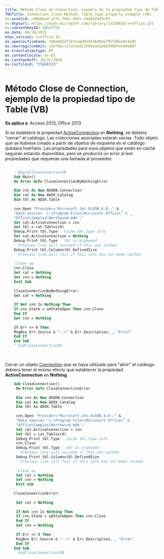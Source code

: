 ```yaml
---
title: Método Close de Connection, ejemplo de la propiedad tipo de Table (VB)
TOCTitle: Connection Close Method, Table Type property example (VB)
ms:assetid: cd0bb6ad-af7b-fb9c-d45c-5d4b62459c03
ms:mtpsurl: https://msdn.microsoft.com/library/JJ250019(v=office.15)
ms:contentKeyID: 48547754
ms.date: 09/18/2015
mtps_version: v=office.15
ms.openlocfilehash: 388e601d7267eabd01843640ab795fd0ea914a05
ms.sourcegitcommit: c557bbcccf37a6011f89aae1ddd399dfe549d087
ms.translationtype: MT
ms.contentlocale: es-ES
ms.lasthandoff: 10/31/2018
ms.locfileid: "25868319"
---
```

# <a name="connection-close-method-table-type-property-example-vb"></a>Método Close de Connection, ejemplo de la propiedad tipo de Table (VB)

**Se aplica a**: Access 2013, Office 2013

Si se establece la propiedad [ActiveConnection](activeconnection-property-adox.md) en **Nothing**, se debiera "cerrar" el catálogo. Las colecciones asociadas estarán vacías. Todo objeto que se hubiese creado a partir de objetos de esquema en el catálogo quedará huérfano. Las propiedades para esos objetos que estén en caché seguirán estando disponibles, pero se producirá un error al leer propiedades que requieran una llamada al proveedor.

```vb 
 
    ' BeginCloseConnectionVB 
    Sub Main() 
    On Error GoTo CloseConnectionByNothingError 
    
    Dim cnn As New ADODB.Connection 
    Dim cat As New ADOX.Catalog 
    Dim tbl As ADOX.Table 
    
    cnn.Open "Provider='Microsoft.Jet.OLEDB.4.0';" & _ 
    "Data Source= 'c:\Program Files\Microsoft Office\" & _ 
    "Office\Samples\Northwind.mdb';" 
    Set cat.ActiveConnection = cnn 
    Set tbl = cat.Tables(0) 
    Debug.Print tbl.Type ' Cache tbl.Type info 
    Set cat.ActiveConnection = Nothing 
    Debug.Print tbl.Type ' tbl is orphaned 
    ' Previous line will succeed if this was cached 
    Debug.Print tbl.Columns(0).DefinedSize 
    ' Previous line will fail if this info has not been cached 
    
    'Clean up 
    cnn.Close 
    Set cat = Nothing 
    Set cnn = Nothing 
    Exit Sub 
    
    CloseConnectionByNothingError: 
    Set cat = Nothing 
    
    If Not cnn Is Nothing Then 
    If cnn.State = adStateOpen Then cnn.Close 
    End If 
    Set cnn = Nothing 
    
    If Err <> 0 Then 
    MsgBox Err.Source & "-->" & Err.Description, , "Error" 
    End If 
    End Sub 
    ' EndCloseConnectionVB 
```

<br/>

Cerrar un objeto [Connection](connection-object-ado.md) que se haya utilizado para "abrir" el catálogo debiera tener el mismo efecto que establecer la propiedad **ActiveConnection** en **Nothing**.

```vb
    Sub CloseConnection() 
     On Error GoTo CloseConnectionError 
     
     Dim cnn As New ADODB.Connection 
     Dim cat As New ADOX.Catalog 
     Dim tbl As ADOX.Table 
     
     cnn.Open "Provider='Microsoft.Jet.OLEDB.4.0';" & _ 
     "Data Source= 'c:\Program Files\Microsoft Office\" & _ 
     "Office\Samples\Northwind.mdb';" 
     Set cat.ActiveConnection = cnn 
     Set tbl = cat.Tables(0) 
     Debug.Print tbl.Type ' Cache tbl.Type info 
     cnn.Close 
     Debug.Print tbl.Type ' tbl is orphaned 
     ' Previous line will succeed if this was cached 
     Debug.Print tbl.Columns(0).DefinedSize 
     ' Previous line will fail if this info has not been cached 
     
     'Clean up 
     Set cat = Nothing 
     Set cnn = Nothing 
     Exit Sub 
     
    CloseConnectionError: 
     
     Set cat = Nothing 
     
     If Not cnn Is Nothing Then 
     If cnn.State = adStateOpen Then cnn.Close 
     End If 
     Set cnn = Nothing 
     
     If Err <> 0 Then 
     MsgBox Err.Source & "-->" & Err.Description, , "Error" 
     End If 
    End Sub 
    ' EndCloseConnection2VB
```
